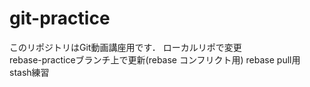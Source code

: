 # git-practiceこのリポジトリはGit動画講座用です．ローカルリポで変更  rebase-practiceブランチ上で更新(rebase コンフリクト用)rebase pull用stash練習
